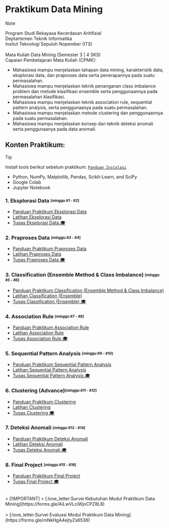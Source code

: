 # Praktikum Data Mining
> [!NOTE]
> Program Studi Rekayasa Kecerdasan Aritifisial <br />
> Deptartemen Teknik Informatika <br />
> Insitut Teknologi Sepuluh Nopember (ITS) <br /> <br />
> Mata Kuliah Data Mining (Semester 3 | 4 SKS) <br />
> Capaian Pembelajaran Mata Kuliah (CPMK): <br />
> - Mahasiswa mampu menjelaskan tahapan data mining, karakteristik data, eksplorasi data, dan praproses data serta penerapannya pada suatu permasalahan.
> - Mahasiswa mampu menjelaskan teknik penanganan class imbalance problem dan metode klasifikasi ensemble serta penggunaannya pada permasalahan klasifikasi.
> - Mahasiswa mampu menjelaskan teknik association rule, sequential pattern analysis, serta penggunaanya pada suatu permasalahan.
> - Mahasiswa mampu menjelaskan metode clustering dan penggunaannya pada suatu permasalahan.
> - Mahasiswa mampu menjelaskan konsep dan teknik deteksi anomali serta penggunaanya pada data anomali.

## Konten Praktikum:
> [!TIP]
> Install tools berikut sebelum praktikum: [`Panduan Instalasi`](https://github.com/aldinata/Modul-Praktikum-Data-Mining/blob/main/Materi/0%20-%20Panduan%20Instalasi.pdf)
> - Python, NumPy, Matplotlib, Pandas, Scikit-Learn, and SciPy
> - Google Colab
> - Jupyter Notebook

### 1. Eksplorasi Data <sub><sup>[_minggu #1 - #2_]</sup></sub> <br />
* [Panduan Praktikum Eksplorasi Data](https://github.com/aldinata/Modul-Praktikum-Data-Mining/blob/main/Materi/1%20-%20Panduan%20Praktikum%20Eksplorasi%20Data.pdf)
* [Latihan Eksplorasi Data](https://github.com/aldinata/Modul-Praktikum-Data-Mining/blob/main/Materi/1%20-%20Eksplorasi%20Data.ipynb)
* [Tugas Eksplorasi Data :mortar_board:](https://github.com/aldinata/Modul-Praktikum-Data-Mining/blob/main/Materi/1%20-%20Tugas_Praktikum_Eksplorasi_Data.pdf) 

### 2. Praproses Data <sub><sup>[_minggu #3 - #4_]</sup></sub> <br />
* [Panduan Praktikum Praproses Data](https://github.com/aldinata/Modul-Praktikum-Data-Mining/blob/main/Materi/2%20-%20Panduan%20Praktikum%20Praproses%20Data.pdf)
* [Latihan Praproses Data](https://github.com/aldinata/Modul-Praktikum-Data-Mining/blob/main/Materi/2%20-%20Praproses%20Data.ipynb)
* [Tugas Praproses Data :mortar_board:](https://github.com/aldinata/Modul-Praktikum-Data-Mining/blob/main/Materi/2%20-%20Tugas_Praktikum_Praproses_Data.pdf)

### 3. Classification (Ensemble Method & Class Imbalance) <sub><sup>[_minggu #5 - #6_]</sup></sub> <br />
* [Panduan Praktikum Classification (Ensemble Method & Class Imbalance)](https://github.com/aldinata/Modul-Praktikum-Data-Mining/blob/main/Materi/3%20-%20Panduan%20Praktikum%20Classification%20(Ensemble%20Method%20%26%20Class%20Imbalance).pdf)
* [Latihan Classification (Ensemble)](https://github.com/aldinata/Modul-Praktikum-Data-Mining/blob/main/Materi/3%20-%20Classification%20(Ensemble%20Method%20%26%20Class%20Imbalance).ipynb)
* [Tugas Classification (Ensemble) :mortar_board:](https://github.com/aldinata/Modul-Praktikum-Data-Mining/blob/main/Materi/3%20-%20Tugas_Praktikum_Classification_Ensemble_Class_Imbalance.pdf)

### 4. Association Rule <sub><sup>[_minggu #7 - #8_]</sup></sub> <br />
* [Panduan Praktikum Association Rule](https://github.com/aldinata/Modul-Praktikum-Data-Mining/blob/main/Materi/4%20-%20Panduan%20Praktikum%20Association%20Rule.pdf)
* [Latihan Association Rule](https://github.com/aldinata/Modul-Praktikum-Data-Mining/blob/main/Materi/4%20-%20Association%20Rule.ipynb)
* [Tugas Association Rule :mortar_board:](https://github.com/aldinata/Modul-Praktikum-Data-Mining/blob/main/Materi/4%20-%20Tugas_Praktikum_Association_Rule.pdf)

### 5. Sequential Pattern Analysis <sub><sup>[_minggu #9 - #10_]</sup></sub> <br />
* [Panduan Praktikum Sequential Pattern Analysis](https://github.com/aldinata/Modul-Praktikum-Data-Mining/blob/main/Materi/5%20-%20Panduan%20Praktikum%20Sequential%20Pattern%20Analysis.pdf)
* [Latihan Sequential Pattern Analysis](https://github.com/aldinata/Modul-Praktikum-Data-Mining/blob/main/Materi/5%20-%20Sequential%20Pattern%20Analysis.ipynb)
* [Tugas Sequential Pattern Analysis :mortar_board:](https://github.com/aldinata/Modul-Praktikum-Data-Mining/blob/main/Materi/5%20-%20Tugas_Praktikum_Sequential_Pattern_Analysis.pdf)

### 6. Clustering (Advance)<sub><sup>[_minggu #11 - #12_]</sup></sub> <br />
* [Panduan Praktikum Clustering](https://github.com/aldinata/Modul-Praktikum-Data-Mining/blob/main/Materi/6%20-%20Panduan%20Praktikum%20Clustering%20(Advance).pdf)
* [Latihan Clustering](https://github.com/aldinata/Modul-Praktikum-Data-Mining/blob/main/Materi/6%20-%20Clustering%20(Advance).ipynb)
* [Tugas Clustering :mortar_board:](https://github.com/aldinata/Modul-Praktikum-Data-Mining/blob/main/Materi/6%20-%20Tugas_Praktikum_Clustering_Advanced.pdf)

### 7. Deteksi Anomali <sub><sup>[_minggu #13 - #14_]</sup></sub> <br />
* [Panduan Praktikum Deteksi Anomali](https://github.com/aldinata/Modul-Praktikum-Data-Mining/blob/main/Materi/7%20-%20Panduan%20Praktikum%20Deteksi%20Anomali.pdf)
* [Latihan Deteksi Anomali](https://github.com/aldinata/Modul-Praktikum-Data-Mining/blob/main/Materi/7%20-%20Deteksi%20Anomali.ipynb)
* [Tugas Deteksi Anomali :mortar_board:](https://github.com/aldinata/Modul-Praktikum-Data-Mining/blob/main/Materi/7%20-%20Tugas_Praktikum_Deteksi_Anomali.pdf)

### 8. Final Project <sub><sup>[_minggu #15 - #16_]</sup></sub> <br />
* [Panduan Praktikum Final Project](https://github.com/aldinata/Modul-Praktikum-Data-Mining/blob/main/Materi/8%20-%20Panduan%20Praktikum%20Final%20Project.pdf)
* [Tugas Final Project :mortar_board:](https://github.com/aldinata/Modul-Praktikum-Data-Mining/blob/main/Materi/8%20-%20Tugas_Final_Project_Data_Mining.pdf)

<br />
> [!IMPORTANT]
> [:love_letter:Survei Kebutuhan Modul Praktikum Data Mining](https://forms.gle/AiLwVLciWjoCPZ8L8) <br /> <br />
> [:love_letter:Survei Evaluasi Modul Praktikum Data Mining](https://forms.gle/mNkHgA4ejtyZs6536)
